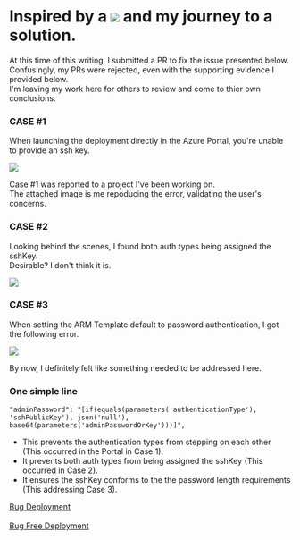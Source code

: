 
# Inspired by a <img src="https://github.com/marlonsingleton/simple-Azure-linuxVM-bug-free/blob/master/bug.jpg"/> and my journey to a solution.

At this time of this writing, I submitted a PR to fix the issue presented below.<br /> 
Confusingly, my PRs were rejected, even with the supporting evidence I provided below.<br />
I'm leaving my work here for others to review and come to thier own conclusions.

### CASE #1
When launching the deployment directly in the Azure Portal, you're unable to provide an ssh key.

<img src="https://github.com/marlonsingleton/simple-Azure-linuxVM-bug-free/blob/master/portalbug.jpg"/>

Case #1 was reported to a project I've been working on. <br />
The attached image is me repoducing the error, validating the user's concerns.

### CASE #2
Looking behind the scenes, I found both auth types being assigned the sshKey. <br /> Desirable? I don't think it is.

<img src="https://github.com/marlonsingleton/simple-Azure-linuxVM-bug-free/blob/master/2authsAssignedsshKey.jpg"/>

### CASE #3
When setting the ARM Template default to password authentication, I got the following error.

<img src="https://github.com/marlonsingleton/simple-Azure-linuxVM-bug-free/blob/master/Failed_withPasswordAuthSet.jpg"/>

By now, I definitely felt like something needed to be addressed here.

### One simple line
```
"adminPassword": "[if(equals(parameters('authenticationType'), 'sshPublicKey'), json('null'), base64(parameters('adminPasswordOrKey')))]",
```

- This prevents the authentication types from stepping on each other (This occurred in the Portal in Case 1).
- It prevents both auth types from being assigned the sshKey (This occurred in Case 2).
- It ensures the sshKey conforms to the the password length requirements (This addressing Case 3).

<a href="https://portal.azure.com/#create/Microsoft.Template/uri/https%3A%2F%2Fraw.githubusercontent.com%2Fmarlonsingleton%2Fazure-simple-linuxVM-bug-free%2Fmaster%2FazuredeployBug.json" target="_blank">Bug Deployment</a> <br />  
<a href="https://portal.azure.com/#create/Microsoft.Template/uri/https%3A%2F%2Fraw.githubusercontent.com%2Fmarlonsingleton%2Fazure-simple-linuxVM-bug-free%2Fmaster%2Fazuredeploy.json" target="_blank">Bug Free Deployment</a>



